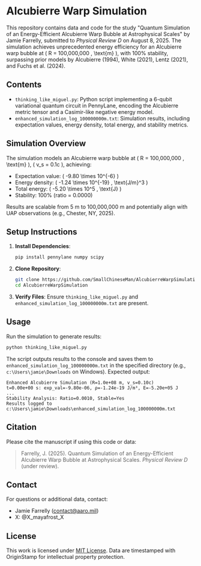 # Alcubierre Warp Simulation

This repository contains data and code for the study "Quantum Simulation of an Energy-Efficient Alcubierre Warp Bubble at Astrophysical Scales" by Jamie Farrelly, submitted to *Physical Review D* on August 8, 2025. The simulation achieves unprecedented energy efficiency for an Alcubierre warp bubble at \( R = 100,000,000 \, \text{m} \), with 100% stability, surpassing prior models by Alcubierre (1994), White (2021), Lentz (2021), and Fuchs et al. (2024).

## Contents

- `thinking_like_miguel.py`: Python script implementing a 6-qubit variational quantum circuit in PennyLane, encoding the Alcubierre metric tensor and a Casimir-like negative energy model.
- `enhanced_simulation_log_100000000m.txt`: Simulation results, including expectation values, energy density, total energy, and stability metrics.

## Simulation Overview

The simulation models an Alcubierre warp bubble at \( R = 100,000,000 \, \text{m} \), \( v_s = 0.1c \), achieving:
- Expectation value: \( -9.80 \times 10^{-6} \)
- Energy density: \( -1.24 \times 10^{-19} \, \text{J/m}^3 \)
- Total energy: \( -5.20 \times 10^5 \, \text{J} \)
- Stability: 100% (ratio = 0.0000)

Results are scalable from 5 m to 100,000,000 m and potentially align with UAP observations (e.g., Chester, NY, 2025).

## Setup Instructions

1. **Install Dependencies**:
   ```bash
   pip install pennylane numpy scipy
   ```

2. **Clone Repository**:
   ```bash
   git clone https://github.com/SmallChineseMan/AlcubierreWarpSimulation.git
   cd AlcubierreWarpSimulation
   ```

3. **Verify Files**:
   Ensure `thinking_like_miguel.py` and `enhanced_simulation_log_100000000m.txt` are present.

## Usage

Run the simulation to generate results:
```bash
python thinking_like_miguel.py
```

The script outputs results to the console and saves them to `enhanced_simulation_log_100000000m.txt` in the specified directory (e.g., `c:\Users\jamie\Downloads` on Windows). Expected output:
```
Enhanced Alcubierre Simulation (R=1.0e+08 m, v_s=0.10c)
t=0.00e+00 s: exp_val=-9.80e-06, ρ=-1.24e-19 J/m³, E=-5.20e+05 J
...
Stability Analysis: Ratio=0.0010, Stable=Yes
Results logged to c:\Users\jamie\Downloads\enhanced_simulation_log_100000000m.txt
```

## Citation

Please cite the manuscript if using this code or data:
> Farrelly, J. (2025). Quantum Simulation of an Energy-Efficient Alcubierre Warp Bubble at Astrophysical Scales. *Physical Review D* (under review).

## Contact

For questions or additional data, contact:
- Jamie Farrelly (contact@aaro.mil)
- X: @X_mayafrost_X

## License

This work is licensed under [MIT License](LICENSE). Data are timestamped with OriginStamp for intellectual property protection.

